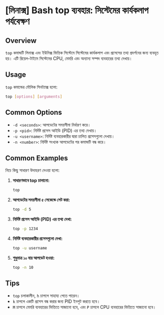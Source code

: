 # [লিনাক্স] Bash top ব্যবহার: সিস্টেমের কার্যকলাপ পর্যবেক্ষণ

## Overview
`top` কমান্ডটি লিনাক্স এবং ইউনিক্স ভিত্তিক সিস্টেমে সিস্টেমের কার্যকলাপ এবং প্রসেসের তথ্য প্রদর্শনের জন্য ব্যবহৃত হয়। এটি রিয়েল-টাইমে সিস্টেমের CPU, মেমরি এবং অন্যান্য সম্পদ ব্যবহারের তথ্য দেখায়।

## Usage
`top` কমান্ডের মৌলিক সিনট্যাক্স হলো:

```bash
top [options] [arguments]
```

## Common Options
- `-d <seconds>`: আপডেটের সময়সীমা নির্ধারণ করে।
- `-p <pid>`: নির্দিষ্ট প্রসেস আইডি (PID) এর তথ্য দেখায়।
- `-u <username>`: নির্দিষ্ট ব্যবহারকারীর দ্বারা চালিত প্রসেসগুলো দেখায়।
- `-n <number>`: নির্দিষ্ট সংখ্যক আপডেটের পর কমান্ডটি বন্ধ করে।

## Common Examples
নিচে কিছু সাধারণ উদাহরণ দেওয়া হলো:

1. **সাধারণভাবে top চালানো:**
   ```bash
   top
   ```

2. **আপডেটের সময়সীমা ৫ সেকেন্ডে সেট করা:**
   ```bash
   top -d 5
   ```

3. **নির্দিষ্ট প্রসেস আইডি (PID) এর তথ্য দেখা:**
   ```bash
   top -p 1234
   ```

4. **নির্দিষ্ট ব্যবহারকারীর প্রসেসগুলো দেখা:**
   ```bash
   top -u username
   ```

5. **শুধুমাত্র ১০ বার আপডেট হওয়া:**
   ```bash
   top -n 10
   ```

## Tips
- `top` চলাকালীন, `h` চাপলে সাহায্য পেতে পারেন।
- `k` চাপলে একটি প্রসেস বন্ধ করার জন্য PID ইনপুট করতে হবে।
- `M` চাপলে মেমরি ব্যবহারের ভিত্তিতে সাজানো হবে, এবং `P` চাপলে CPU ব্যবহারের ভিত্তিতে সাজানো হবে।